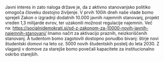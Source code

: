 Javni interes in zato naloga države je, da z aktivno stanovanjsko politiko omogoča človeku dostojno življenje. V prvih 100ih dneh naše vlade bomo sprejeli Zakon o izgradnji dodatnih 10.000 javnih najemnih stanovanj, projekt vreden 1,3 milijarde evrov, ter uzakonili možnost regulacije najemnin. Več na: https://socialnidemokrati.si/sd-z-zakonom-za-10000-novih-javnih-najemnih-stanovanj/
Imamo načrt za aktivacijo praznih, neizkoriščenih stanovanj. Å tudentom bomo zagotovili dostopno ponudbo bivanj: štirje novi študentski domovi na leto oz. 5000 novih študentskih postelj do leta 2030. Z vlaganji v domove za starejše bomo povečali kapacitete za institucionalno oskrbo starejših.

